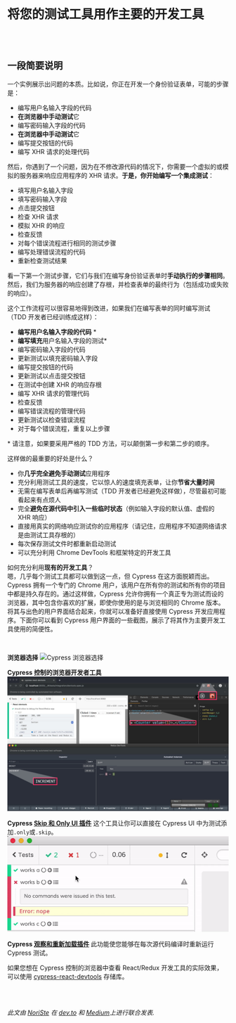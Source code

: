 # 将您的测试工具用作主要的开发工具

<br/><br/>

## 一段简要说明

一个实例展示出问题的本质。比如说，你正在开发一个身份验证表单，可能的步骤是：

- 编写用户名输入字段的代码
- **在浏览器中手动测试**它
- 编写密码输入字段的代码
- **在浏览器中手动测试**它
- 编写提交按钮的代码
- 编写 XHR 请求的处理代码

然后，你遇到了一个问题，因为在不修改源代码的情况下，你需要一个虚拟的或模拟的服务器来响应应用程序的 XHR 请求。**于是，你开始编写一个集成测试**：

- 填写用户名输入字段
- 填写密码输入字段
- 点击提交按钮
- 检查 XHR 请求
- 模拟 XHR 的响应
- 检查反馈
- 对每个错误流程进行相同的测试步骤
- 编写处理错误流程的代码
- 重新检查测试结果

看一下第一个测试步骤，它们与我们在编写身份验证表单时**手动执行的步骤相同**。然后，我们为服务器的响应创建了存根，并检查表单的最终行为（包括成功或失败的响应）。

这个工作流程可以很容易地得到改进，如果我们在编写表单的同时编写测试（TDD 开发者已经训练成这样）：

- **编写用户名输入字段的代码** *
- **编写填充**用户名输入字段的测试* 
- 编写密码输入字段的代码
- 更新测试以填充密码输入字段
- 编写提交按钮的代码
- 更新测试以点击提交按钮
- 在测试中创建 XHR 的响应存根
- 编写 XHR 请求的管理代码
- 检查反馈
- 编写错误流程的管理代码
- 更新测试以检查错误流程
- 对于每个错误流程，重复以上步骤

\* 请注意，如果要采用严格的 TDD 方法，可以颠倒第一步和第二步的顺序。

这样做的最重要的好处是什么？

- 你**几乎完全避免手动测试**应用程序
- 充分利用测试工具的速度，它以惊人的速度填充表单，让你**节省大量时间**
- 无需在编写表单后再编写测试（TDD 开发者已经避免这样做），尽管最初可能看起来有点烦人
- 完全**避免在源代码中引入一些临时状态**（例如输入字段的默认值、虚假的 XHR 响应）
- 直接用真实的网络响应测试你的应用程序（请记住，应用程序不知道网络请求是由测试工具存根的）
- 每次保存测试文件时都重新启动测试
- 可以充分利用 Chrome DevTools 和框架特定的开发工具

如何充分利用**现有的开发工具**？<br>
嗯，几乎每个测试工具都可以做到这一点，但 Cypress 在这方面脱颖而出。Cypress 拥有一个专门的 Chrome 用户，该用户在所有你的测试和所有你的项目中都是持久存在的。通过这样做，Cypress 允许你拥有一个真正专为测试而设的浏览器，其中包含你喜欢的扩展，即使你使用的是与浏览相同的 Chrome 版本。<br>
将其与出色的用户界面结合起来，你就可以准备好直接使用 Cypress 开发应用程序。下面你可以看到 Cypress 用户界面的一些截图，展示了将其作为主要开发工具使用的简便性。

<br>

**浏览器选择**
![Cypress 浏览器选择](../../assets/images/use-your-testing-tool-as-your-primary-development-tool/browser-selection.png
"Cypress 浏览器选择")

**Cypress 控制的浏览器开发者工具**
![Cypress 浏览器开发者工具](../../assets/images/use-your-testing-tool-as-your-primary-development-tool/devtools.jpg
"Cypress 浏览器开发者工具")

**Cypress [Skip 和 Only UI 插件](https://github.com/bahmutov/cypress-skip-and-only-ui)** 这个工具让你可以直接在 Cypress UI 中为测试添加`.only`或`.skip`。
![Cypress Skip 和 Only UI](../../assets/images/use-your-testing-tool-as-your-primary-development-tool/skip-and-only.gif
"Cypress Skip 和 Only UI")

**Cypress [观察和重新加载插件](https://github.com/bahmutov/cypress-watch-and-reload)** 此功能使您能够在每次源代码编译时重新运行 Cypress 测试。

如果您想在 Cypress 控制的浏览器中查看 React/Redux 开发工具的实际效果，可以使用 [cypress-react-devtools](https://github.com/NoriSte/cypress-react-devtools) 存储库。

<br /><br />

*此文由 [NoriSte](https://github.com/NoriSte) 在 [dev.to](https://dev.to/noriste/front-end-productivity-boost-cypress-as-your-main-development-browser-5cdk) 和 [Medium](https://medium.com/@NoriSte/front-end-productivity-boost-cypress-as-your-main-development-browser-f08721123498)上进行联合发表.*
